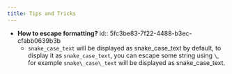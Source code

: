 ```yaml
---
title: Tips and Tricks
---
```


- **How to escape formatting?**
  id:: 5fc3be83-7f22-4488-b3ec-cfabb0639b3b
    - `snake_case_text` will be displayed as snake_case_text by default, to display it as `snake_case_text`, you can escape some string using `\`, for example `snake\_case\_text` will be displayed as snake\_case\_text.